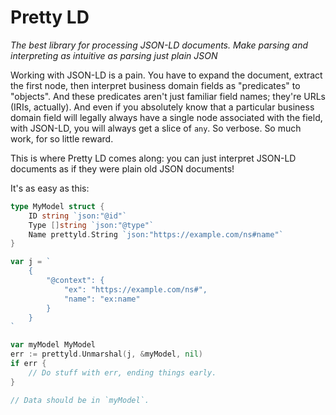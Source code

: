 # Pretty LD

_The best library for processing JSON-LD documents. Make parsing and interpreting as intuitive as parsing just plain JSON_

Working with JSON-LD is a pain. You have to expand the document, extract the first node, then interpret business domain fields as "predicates" to "objects". And these predicates aren't just familiar field names; they're URLs (IRIs, actually). And even if you absolutely know that a particular business domain field will legally always have a single node associated with the field, with JSON-LD, you will always get a slice of `any`. So verbose. So much work, for so little reward.

This is where Pretty LD comes along: you can just interpret JSON-LD documents as if they were plain old JSON documents!

It's as easy as this:

```go
type MyModel struct {
	ID string `json:"@id"`
	Type []string `json:"@type"`
	Name prettyld.String `json:"https://example.com/ns#name"`
}

var j = `
	{
		"@context": {
			"ex": "https://example.com/ns#",
			"name": "ex:name"
		}
	}
`

var myModel MyModel
err := prettyld.Unmarshal(j, &myModel, nil)
if err {
	// Do stuff with err, ending things early.
}

// Data should be in `myModel`.
```
